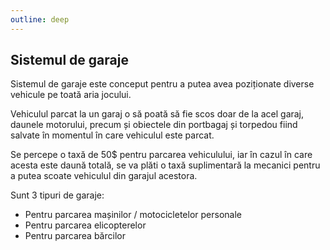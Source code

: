 ```yaml
---
outline: deep
---
```


## Sistemul de garaje

Sistemul de garaje este conceput pentru a putea avea poziționate diverse vehicule pe toată aria jocului.

Vehiculul parcat la un garaj o să poată să fie scos doar de la acel garaj, daunele motorului, precum și obiectele din portbagaj și torpedou fiind salvate în momentul în care vehiculul este parcat.

Se percepe o taxă de 50$ pentru parcarea vehiculului, iar în cazul în care acesta este daună totală, se va plăti o taxă suplimentară la mecanici pentru a putea scoate vehiculul din garajul acestora.

Sunt 3 tipuri de garaje: 
- Pentru parcarea mașinilor / motocicletelor personale
- Pentru parcarea elicopterelor
- Pentru parcarea bărcilor